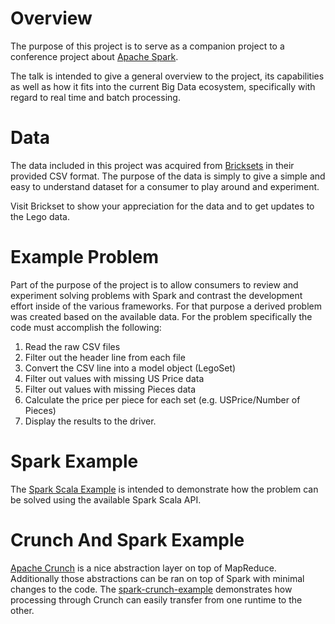 # Overview

The purpose of this project is to serve as a companion project to a conference project about [Apache Spark](http://spark.apache.org/).

The talk is intended to give a general overview to the project, its capabilities as well as how it fits into the current
Big Data ecosystem, specifically with regard to real time and batch processing.

# Data

The data included in this project was acquired from [Bricksets](http://brickset.com/sets) in their provided CSV format.
The purpose of the data is simply to give a simple and easy to understand dataset for a consumer to play around and experiment.

Visit Brickset to show your appreciation for the data and to get updates to the Lego data.

# Example Problem

Part of the purpose of the project is to allow consumers to review and experiment solving problems with Spark and contrast
the development effort inside of the various frameworks.  For that purpose a derived problem was created based on the available
data.  For the problem specifically the code must accomplish the following:

1. Read the raw CSV files
1. Filter out the header line from each file
1. Convert the CSV line into a model object (LegoSet)
1. Filter out values with missing US Price data
1. Filter out values with missing Pieces data
1. Calculate the price per piece for each set (e.g. USPrice/Number of Pieces)
1. Display the results to the driver.

# Spark Example

The [Spark Scala Example](spark-scala-example/README.md) is intended to demonstrate how the problem can be solved using
the available Spark Scala API.

# Crunch And Spark Example

[Apache Crunch](http://crunch.apache.org/) is a nice abstraction layer on top of MapReduce.  Additionally those abstractions
can be ran on top of Spark with minimal changes to the code.  The [spark-crunch-example](spark-crunch-example/README.md)
demonstrates how processing through Crunch can easily transfer from one runtime to the other.